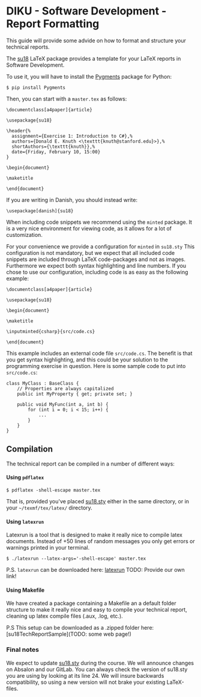 # DIKU - Software Development - Report Formatting

This guide will provide some advide on how to format and structure your technical reports.

The [su18](su18.sty) LaTeX package provides a template for your LaTeX reports
in Software Development.

To use it, you will have to install the [Pygments](http://pygments.org/)
package for Python:

```
$ pip install Pygments
```

Then, you can start with a `master.tex` as follows:

```
\documentclass[a4paper]{article}

\usepackage{su18}

\header{%
  assignment={Exercise 1: Introduction to C#},%
  authors={Donald E. Knuth <\texttt{knuth@stanford.edu}>},%
  shortAuthors={\texttt{knuth}},%
  date={Friday, February 10, 15:00}
}

\begin{document}

\maketitle

\end{document}
```

If you are writing in Danish, you should instead write:

```
\usepackage[danish]{su18}
```

When including code snippets we recommend using the `minted` package. It is a
very nice environment for viewing code, as it allows for a lot of customization.

For your convenience we provide a configuration for `minted` in
`su18.sty` This configuration is not mandatory, but we expect that all included
code snippets are included through LaTeX code-packages and not as images.
Furthermore we expect both syntax highlighting and line numbers. If you chose to
use our configuration, including code is as easy as the following example:

```
\documentclass[a4paper]{article}

\usepackage{su18}

\begin{document}

\maketitle

\inputminted{csharp}{src/code.cs}

\end{document}
```

This example includes an external code file `src/code.cs`. The benefit is that
you get syntax highlighting, and this could be your solution to the programming
exercise in question. Here is some sample code to put into `src/code.cs`:

```
class MyClass : BaseClass {
    // Properties are always capitalized
    public int MyProperty { get; private set; }

    public void MyFunc(int a, int b) {
        for (int i = 0; i < 15; i++) {
            ...
        }
    }
}

```

## Compilation

The technical report can be compiled in a number of different ways:

#### Using `pdflatex`

```
$ pdflatex -shell-escape master.tex
```

That is, provided you've placed [su18.sty](su18.sty) either in the same
directory, or in your `~/texmf/tex/latex/` directory.

#### Using `latexrun`

Latexrun is a tool that is designed to make it really nice to compile latex
documents. Instead of +50 lines of random messages you only get errors or
warnings printed in your terminal.
```
$ ./latexrun --latex-args='-shell-escape' master.tex
```

P.S. `latexrun` can be downloaded here: [latexrun](https://github.com/aclements/latexrun)
TODO: Provide our own link!

#### Using Makefile

We have created a package containing a Makefile an a default folder structure to make it
really nice and easy to compile your technical report, cleaning up latex compile files
(.aux, .log, etc.).

P.S This setup can be downloaded as a .zipped folder here: [su18TechReportSample](TODO: some web page!)

### Final notes

We expect to update [su18.sty](su18.sty) during
the course.  We will announce changes on Absalon and our GitLab. You can always
check the version of su18.sty you are using by looking at its line 24. We will
insure backwards compatibility, so using a new version will not brake your
existing LaTeX-files.
